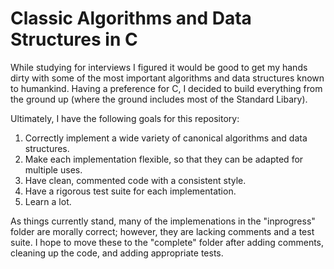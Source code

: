 # Classic Algorithms and Data Structures in C

While studying for interviews I figured it would be good to get my hands dirty with some of the most important algorithms and data structures known to humankind. Having a preference for C, I decided to build everything from the ground up (where the ground includes most of the Standard Libary). 

Ultimately, I have the following goals for this repository:
1) Correctly implement a wide variety of canonical algorithms and data structures.
2) Make each implementation flexible, so that they can be adapted for multiple uses.
3) Have clean, commented code with a consistent style.
4) Have a rigorous test suite for each implementation.
5) Learn a lot.


As things currently stand, many of the implemenations in the "inprogress" folder are morally correct; however, they are lacking comments and a test suite. I hope to move these to the "complete" folder after adding comments, cleaning up the code, and adding appropriate tests.